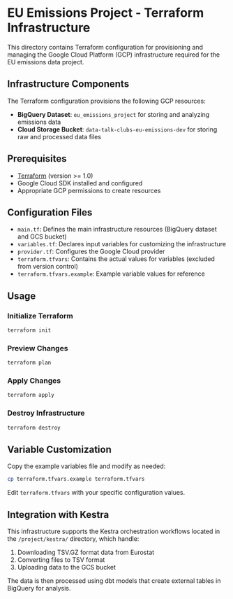# EU Emissions Project - Terraform Infrastructure

This directory contains Terraform configuration for provisioning and managing the Google Cloud Platform (GCP) infrastructure required for the EU emissions data project.

## Infrastructure Components

The Terraform configuration provisions the following GCP resources:

- **BigQuery Dataset**: `eu_emissions_project` for storing and analyzing emissions data
- **Cloud Storage Bucket**: `data-talk-clubs-eu-emissions-dev` for storing raw and processed data files

## Prerequisites

- [Terraform](https://www.terraform.io/downloads.html) (version >= 1.0)
- Google Cloud SDK installed and configured
- Appropriate GCP permissions to create resources

## Configuration Files

- `main.tf`: Defines the main infrastructure resources (BigQuery dataset and GCS bucket)
- `variables.tf`: Declares input variables for customizing the infrastructure
- `provider.tf`: Configures the Google Cloud provider
- `terraform.tfvars`: Contains the actual values for variables (excluded from version control)
- `terraform.tfvars.example`: Example variable values for reference

## Usage

### Initialize Terraform

```bash
terraform init
```

### Preview Changes

```bash
terraform plan
```

### Apply Changes

```bash
terraform apply
```

### Destroy Infrastructure

```bash
terraform destroy
```

## Variable Customization

Copy the example variables file and modify as needed:

```bash
cp terraform.tfvars.example terraform.tfvars
```

Edit `terraform.tfvars` with your specific configuration values.

## Integration with Kestra

This infrastructure supports the Kestra orchestration workflows located in the `/project/kestra/` directory, which handle:

1. Downloading TSV.GZ format data from Eurostat
2. Converting files to TSV format
3. Uploading data to the GCS bucket

The data is then processed using dbt models that create external tables in BigQuery for analysis.
